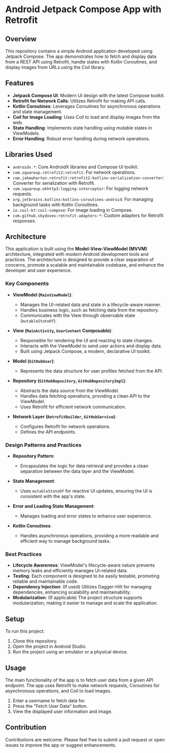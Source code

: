 # Android Jetpack Compose App with Retrofit

## Overview
This repository contains a simple Android application developed using Jetpack Compose. The app demonstrates how to fetch and display data from a REST API using Retrofit, handle states with Kotlin Coroutines, and display images from URLs using the Coil library.

## Features
- **Jetpack Compose UI**: Modern UI design with the latest Compose toolkit.
- **Retrofit for Network Calls**: Utilizes Retrofit for making API calls.
- **Kotlin Coroutines**: Leverages Coroutines for asynchronous operations and state management.
- **Coil for Image Loading**: Uses Coil to load and display images from the web.
- **State Handling**: Implements state handling using mutable states in ViewModels.
- **Error Handling**: Robust error handling during network operations.

## Libraries Used
- `androidx.*`: Core AndroidX libraries and Compose UI toolkit.
- `com.squareup.retrofit2:retrofit`: For network operations.
- `com.jakewharton.retrofit:retrofit2-kotlinx-serialization-converter`: Converter for serialization with Retrofit.
- `com.squareup.okhttp3:logging-interceptor`: For logging network requests.
- `org.jetbrains.kotlinx:kotlinx-coroutines-android`: For managing background tasks with Kotlin Coroutines.
- `io.coil-kt:coil-compose`: For image loading in Compose.
- `com.github.skydoves:retrofit-adapters-*`: Custom adapters for Retrofit responses.

## Architecture

This application is built using the **Model-View-ViewModel (MVVM)** architecture, integrated with modern Android development tools and practices. The architecture is designed to provide a clear separation of concerns, promote a scalable and maintainable codebase, and enhance the developer and user experience.

### Key Components

- **ViewModel (`MainViewModel`)**: 
  - Manages the UI-related data and state in a lifecycle-aware manner.
  - Handles business logic, such as fetching data from the repository.
  - Communicates with the View through observable state (`mutableStateOf`).

- **View (`MainActivity`, `UserContent` Composable)**:
  - Responsible for rendering the UI and reacting to state changes.
  - Interacts with the ViewModel to send user actions and display data.
  - Built using Jetpack Compose, a modern, declarative UI toolkit.

- **Model (`GitHubUser`)**:
  - Represents the data structure for user profiles fetched from the API.

- **Repository (`GitHubRepository`, `GitHubRepositoryImpl`)**:
  - Abstracts the data source from the ViewModel.
  - Handles data fetching operations, providing a clean API to the ViewModel.
  - Uses Retrofit for efficient network communication.

- **Network Layer (`RetrofitBuilder`, `GitHubService`)**:
  - Configures Retrofit for network operations.
  - Defines the API endpoints.

### Design Patterns and Practices

- **Repository Pattern**: 
  - Encapsulates the logic for data retrieval and provides a clean separation between the data layer and the ViewModel.
  
- **State Management**:
  - Uses `mutableStateOf` for reactive UI updates, ensuring the UI is consistent with the app's state.

- **Error and Loading State Management**:
  - Manages loading and error states to enhance user experience.

- **Kotlin Coroutines**:
  - Handles asynchronous operations, providing a more readable and efficient way to manage background tasks.

### Best Practices

- **Lifecycle Awareness**: ViewModel's lifecycle-aware nature prevents memory leaks and efficiently manages UI-related data.
- **Testing**: Each component is designed to be easily testable, promoting reliable and maintainable code.
- **Dependency Injection**: (If used) Utilizes Dagger-Hilt for managing dependencies, enhancing scalability and maintainability.
- **Modularization**: (If applicable) The project structure supports modularization, making it easier to manage and scale the application.

## Setup
To run this project:
1. Clone this repository.
2. Open the project in Android Studio.
3. Run the project using an emulator or a physical device.

## Usage
The main functionality of the app is to fetch user data from a given API endpoint. The app uses Retrofit to make network requests, Coroutines for asynchronous operations, and Coil to load images.

1. Enter a username to fetch data for.
2. Press the "Fetch User Data" button.
3. View the displayed user information and image.

## Contribution
Contributions are welcome. Please feel free to submit a pull request or open issues to improve the app or suggest enhancements.

